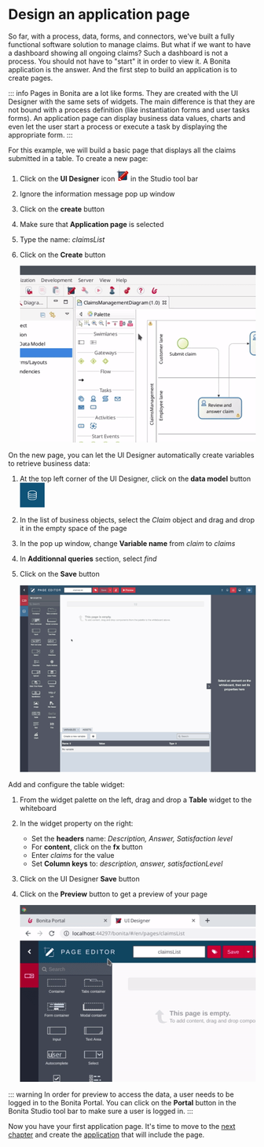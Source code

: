# Design an application page

So far, with a process, data, forms, and connectors, we've built a fully functional software solution to manage claims. But what if we want to have a dashboard showing all ongoing claims? Such a dashboard is not a process. You should not have to "start" it in order to view it. A Bonita application is the answer. And the first step to build an application is to create pages.

::: info
Pages in Bonita are a lot like forms. They are created with the UI Designer with the same sets of widgets. The main difference is that they are not bound with a process definition (like instantiation forms and user tasks forms). An application page can display business data values, charts and even let the user start a process or execute a task by displaying the appropriate form.
:::

For this example, we will build a basic page that displays all the claims submitted in a table. To create a new page:

1. Click on the **UI Designer** icon ![UI Designer icon](images/getting-started-tutorial/design-application-page/ui-designer.png) in the Studio tool bar
2. Ignore the information message pop up window
3. Click on the **create** button
4. Make sure that **Application page** is selected
5. Type the name: _claimsList_
6. Click on the **Create** button

   ![Creation of an application page](images/getting-started-tutorial/design-application-page/creation-of-an-application-page.gif)<!--{.img-responsive .img-thumbnail}-->

On the new page, you can let the UI Designer automatically create variables to retrieve business data:

1. At the top left corner of the UI Designer, click on the **data model** button ![Data model button](images/getting-started-tutorial/design-application-page/data-model.png)
2. In the list of business objects, select the _Claim_ object and drag and drop it in the empty space of the page
1. In the pop up window, change **Variable name** from _claim_ to _claims_
1. In **Additionnal queries** section, select _find_
3. Click on the **Save** button

   ![Declare claims page variable](images/getting-started-tutorial/design-application-page/declare-claims-page-variable.gif)<!--{.img-responsive .img-thumbnail}-->

Add and configure the table widget:

1. From the widget palette on the left, drag and drop a **Table** widget to the whiteboard
2. In the widget property on the right:
   - Set the **headers** name: _Description, Answer, Satisfaction level_
   - For **content**, click on the **fx** button
   - Enter _claims_ for the value
   - Set **Column keys** to: _description, answer, satisfactionLevel_
3. Click on the UI Designer **Save** button
4. Click on the **Preview** button to get a preview of your page

   ![Add and configure table widget](images/getting-started-tutorial/design-application-page/add-and-configure-table-widget.gif)<!--{.img-responsive .img-thumbnail}-->

::: warning
In order for preview to access the data, a user needs to be logged in to the Bonita Portal. You can click on the **Portal** button in the Bonita Studio tool bar to make sure a user is logged in.
:::

Now you have your first application page. It's time to move to the [next chapter](create-application.md) and create the [application](create-application.md) that will include the page.

